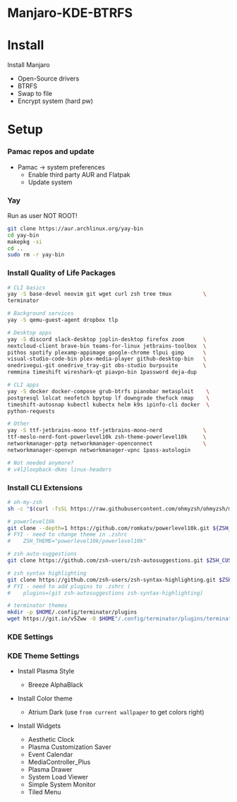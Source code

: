 # Manjaro-KDE-BTRFS

# Install
Install Manjaro
* Open-Source drivers
* BTRFS
* Swap to file
* Encrypt system (hard pw)

# Setup
### Pamac repos and update
* Pamac -> system preferences
  * Enable third party AUR and Flatpak
  * Update system
 
### Yay
Run as user NOT ROOT!
```bash
git clone https://aur.archlinux.org/yay-bin
cd yay-bin
makepkg -si
cd ..
sudo rm -r yay-bin
```

### Install Quality of Life Packages
```bash
# CLI basics
yay -S base-devel neovim git wget curl zsh tree tmux          \
terminator 

# Background services
yay -S qemu-guest-agent dropbox tlp

# Desktop apps
yay -S discord slack-desktop joplin-desktop firefox zoom      \
nextcloud-client brave-bin teams-for-linux jetbrains-toolbox  \
pithos spotify plexamp-appimage google-chrome tlpui gimp      \
visual-studio-code-bin plex-media-player github-desktop-bin   \
onedrivegui-git onedrive_tray-git obs-studio burpsuite        \
remmina timeshift wireshark-qt piavpn-bin 1password deja-dup

# CLI apps
yay -S docker docker-compose grub-btrfs pianobar metasploit    \
postgresql lolcat neofetch bpytop lf downgrade thefuck nmap    \
timeshift-autosnap kubectl kubectx helm k9s ipinfo-cli docker  \
python-requests 

# Other
yay -S ttf-jetbrains-mono ttf-jetbrains-mono-nerd             \
ttf-meslo-nerd-font-powerlevel10k zsh-theme-powerlevel10k     \
networkmanager-pptp networkmanager-openconnect                \
networkmanager-openvpn networkmanager-vpnc 1pass-autologin

# Not needed anymore?
# v4l2loopback-dkms linux-headers
```

### Install CLI Extensions
```bash
# oh-my-zsh
sh -c "$(curl -fsSL https://raw.githubusercontent.com/ohmyzsh/ohmyzsh/master/tools/install.sh)"

# powerlevel10k
git clone --depth=1 https://github.com/romkatv/powerlevel10k.git ${ZSH_CUSTOM:-$HOME/.oh-my-zsh/custom}/themes/powerlevel10k
# FYI - need to change theme in .zshrc
#    ZSH_THEME="powerlevel10k/powerlevel10k"

# zsh auto-suggestions
git clone https://github.com/zsh-users/zsh-autosuggestions.git $ZSH_CUSTOM/plugins/zsh-autosuggestions

# zsh syntax highlighting
git clone https://github.com/zsh-users/zsh-syntax-highlighting.git $ZSH_CUSTOM/plugins/zsh-syntax-highlighting
# FYI - need to add plugins to .zshrc (
#    plugins=(git zsh-autosuggestions zsh-syntax-highlighting)

# terminator themes
mkdir -p $HOME/.config/terminator/plugins
wget https://git.io/v5Zww -O $HOME"/.config/terminator/plugins/terminator-themes.py"
```

### KDE Settings

### KDE Theme Settings
* Install Plasma Style
   * Breeze AlphaBlack
 
* Install Color theme
   * Atrium Dark (use `from current wallpaper` to get colors right)
    
* Install Widgets
   * Aesthetic Clock
   * Plasma Customization Saver
   * Event Calendar
   * MediaController_Plus
   * Plasma Drawer
   * System Load Viewer
   * Simple System Monitor
   * Tiled Menu

